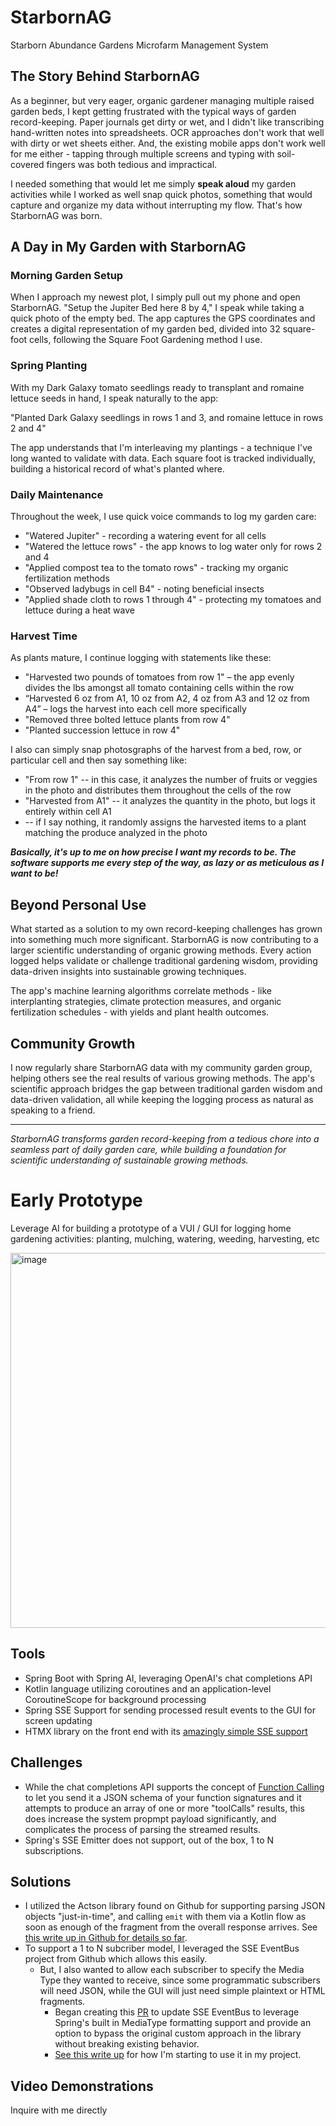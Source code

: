 # StarbornAG
Starborn Abundance Gardens Microfarm Management System

## The Story Behind StarbornAG

As a beginner, but very eager, organic gardener managing multiple raised garden beds, I kept getting frustrated with the typical ways of garden record-keeping. Paper journals get dirty or wet, and I didn't like transcribing hand-written notes into spreadsheets. OCR approaches don't work that well with dirty or wet sheets either. And, the existing mobile apps don't work well for me either - tapping through multiple screens and typing with soil-covered fingers was both tedious and impractical.

I needed something that would let me simply **speak aloud** my garden activities while I worked as well snap quick photos, something that would capture and organize my data without interrupting my flow. That's how StarbornAG was born.

## A Day in My Garden with StarbornAG

### Morning Garden Setup

When I approach my newest plot, I simply pull out my phone and open StarbornAG. "Setup the Jupiter Bed here 8 by 4," I speak while taking a quick photo of the empty bed. The app captures the GPS coordinates and creates a digital representation of my garden bed, divided into 32 square-foot cells, following the Square Foot Gardening method I use.

### Spring Planting

With my Dark Galaxy tomato seedlings ready to transplant and romaine lettuce seeds in hand, I speak naturally to the app:

"Planted Dark Galaxy seedlings in rows 1 and 3, and romaine lettuce in rows 2 and 4"

The app understands that I'm interleaving my plantings - a technique I've long wanted to validate with data. Each square foot is tracked individually, building a historical record of what's planted where.

### Daily Maintenance

Throughout the week, I use quick voice commands to log my garden care:

- "Watered Jupiter" - recording a watering event for all cells
- "Watered the lettuce rows" - the app knows to log water only for rows 2 and 4
- "Applied compost tea to the tomato rows" - tracking my organic fertilization methods
- "Observed ladybugs in cell B4" - noting beneficial insects
- "Applied shade cloth to rows 1 through 4" - protecting my tomatoes and lettuce during a heat wave

### Harvest Time

As plants mature, I continue logging with statements like these:

* "Harvested two pounds of tomatoes from row 1" – the app evenly divides the lbs amongst all tomato containing cells within the row
* “Harvested 6 oz from A1, 10 oz from A2, 4 oz from A3 and 12 oz from A4” – logs the harvest into each cell more specifically
* "Removed three bolted lettuce plants from row 4"
* "Planted succession lettuce in row 4"

I also can simply snap photosgraphs of the harvest from a bed, row, or particular cell and then say something like:

* "From row 1" -- in this case, it analyzes the number of fruits or veggies in the photo and distributes them throughout the cells of the row
* "Harvested from A1" -- it analyzes the quantity in the photo, but logs it entirely within cell A1
* <nothing> -- if I say nothing, it randomly assigns the harvested items to a plant matching the produce analyzed in the photo
  
_**Basically, it's up to me on how precise I want my records to be. The software supports me every step of the way, as lazy or as meticulous as I want to be!**_

## Beyond Personal Use

What started as a solution to my own record-keeping challenges has grown into something much more significant. StarbornAG is now contributing to a larger scientific understanding of organic growing methods. Every action logged helps validate or challenge traditional gardening wisdom, providing data-driven insights into sustainable growing techniques.

The app's machine learning algorithms correlate methods - like interplanting strategies, climate protection measures, and organic fertilization schedules - with yields and plant health outcomes.

## Community Growth

I now regularly share StarbornAG data with my community garden group, helping others see the real results of various growing methods. The app's scientific approach bridges the gap between traditional garden wisdom and data-driven validation, all while keeping the logging process as natural as speaking to a friend.

---

*StarbornAG transforms garden record-keeping from a tedious chore into a seamless part of daily garden care, while building a foundation for scientific understanding of sustainable growing methods.*

# Early Prototype

Leverage AI for building a prototype of a VUI / GUI for logging home gardening activities: planting, mulching, watering, weeding, harvesting, etc

<img width="600" alt="image" src="https://gist.github.com/user-attachments/assets/869af79e-4f8f-475c-a025-307c5a2a4856">


## Tools

* Spring Boot with Spring AI, leveraging OpenAI's chat completions API
* Kotlin language utilizing coroutines and an application-level CoroutineScope for background processing
* Spring SSE Support for sending processed result events to the GUI for screen updating
* HTMX library on the front end with its [amazingly simple SSE support](https://github.com/bigskysoftware/htmx/blob/master/www/content/extensions/sse.md)

## Challenges

* While the chat completions API supports the concept of [Function Calling](https://platform.openai.com/docs/guides/function-calling) to let you send it a JSON schema of your function signatures and it attempts to produce an array of one or more "toolCalls" results, this does increase the system propmpt payload significantly, and complicates the process of parsing the streamed results. 
* Spring's SSE Emitter does not support, out of the box, 1 to N subscriptions.

## Solutions

* I utilized the Actson library found on Github for supporting parsing JSON objects "just-in-time", and calling `emit` with them via a Kotlin flow as soon as enough of the fragment from the overall response arrives. See [this write up in Github for details so far](https://github.com/michel-kraemer/actson/issues/91).
* To support a 1 to N subcriber model, I leveraged the SSE EventBus project from Github which allows this easily.
  * But, I also wanted to allow each subscriber to specify the Media Type they wanted to receive, since some programmatic subscribers will need JSON, while the GUI will just need simple plaintext or HTML fragments.
    * Began creating this [PR](https://github.com/JogoShugh/sse-eventbus/pull/1/files#diff-b83da490a854167414f4bc48b8a5cbc6ff36c5dcb694eb1f039a993bcac27fc6) to update SSE EventBus to leverage Spring's built in MediaType formatting support and provide an option to bypass the original custom approach in the library without breaking existing behavior.
    * [See this write up](https://github.com/ralscha/sse-eventbus/issues/28#issuecomment-2418313352) for how I'm starting to use it in my project.

## Video Demonstrations

Inquire with me directly

